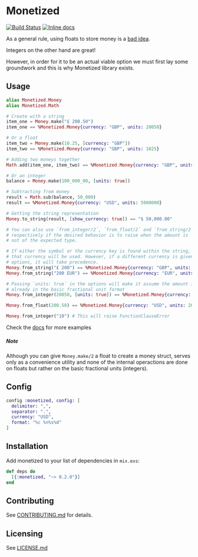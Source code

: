 # Monetized
[![Build Status](https://travis-ci.org/theocodes/monetized.svg?branch=master)](https://travis-ci.org/theocodes/monetized)
[![Inline docs](http://inch-ci.org/github/theocodes/monetized.svg)](http://inch-ci.org/github/theocodes/monetized)

As a general rule, using floats to store money is a [bad idea](http://spin.atomicobject.com/2014/08/14/currency-rounding-errors/).

Integers on the other hand are great!

However, in order for it to be an actual viable option we must first lay some groundwork and this is why Monetized library exists.

## Usage

```elixir
alias Monetized.Money
alias Monetized.Math

# Create with a string
item_one = Money.make("£ 200.50")
item_one == %Monetized.Money{currency: "GBP", units: 20050}

# Or a float
item_two = Money.make(10.25, [currency: "GBP"])
item_two == %Monetized.Money{currency: "GBP", units: 1025}

# Adding two moneys together
Math.add(item_one, item_two) == %Monetized.Money{currency: "GBP", units: 21075}

# Or an integer
balance = Money.make(100_000_00, [units: true])

# Subtracting from money
result = Math.sub(balance, 50_000)
result == %Monetized.Money{currency: "USD", units: 5000000}

# Getting the string representation
Money.to_string(result, [show_currency: true]) == "$ 50,000.00"

# You can also use `from_integer/2`, `from_float/2` and `from_string/2`
# respectively if the desired behavior is to raise when the amount is 
# not of the expected type.

# If either the symbol or the currency key is found within the string,
# that currency will be used. However, if a different currency is given in the
# options, it will take precedence.
Money.from_string("£ 200") == %Monetized.Money{currency: "GBP", units: 20000}
Money.from_string("200 EUR") == %Monetized.Money{currency: "EUR", units: 20000}

# Passing `units: true` in the options will make it assume the amount is
# already in the basic fractional unit format
Money.from_integer(20050, [units: true]) == %Monetized.Money{currency: "USD", units: 20050}

Money.from_float(200.50) == %Monetized.Money{currency: "USD", units: 20050}

Money.from_integer("10") # This will raise FunctionClauseError
```

Check the [docs](http://hexdocs.pm/monetized/0.2.0/) for more examples

##### Note

Although you can give `Money.make/2` a float to create a money struct,
serves only as a convenience utility and none of the internal operactions 
are done on floats but rather on the basic fractional units (integers).

## Config


```elixir
config :monetized, config: [
  delimiter: ",",
  separator: ".",
  currency: "USD",
  format: "%c %n%s%d"
]
```


## Installation

  Add monetized to your list of dependencies in `mix.exs`:

```elixir
def deps do
  [{:monetized, "~> 0.2.0"}]
end

```

## Contributing

See [CONTRIBUTING.md](CONTRIBUTING.md) for details.

## Licensing

See [LICENSE.md](LICENSE.md)
